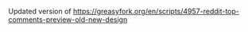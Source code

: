 Updated version of https://greasyfork.org/en/scripts/4957-reddit-top-comments-preview-old-new-design
